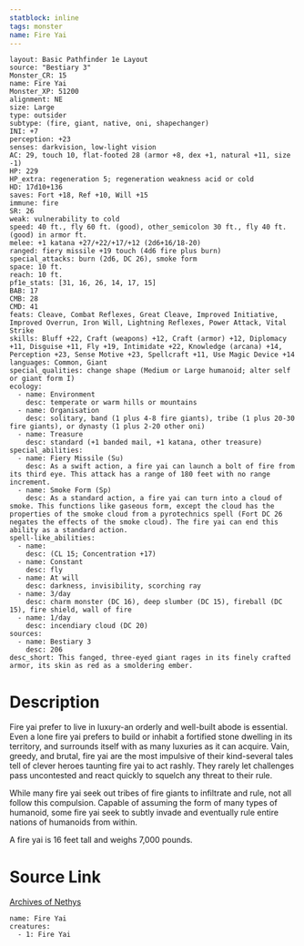 ```yaml
---
statblock: inline
tags: monster
name: Fire Yai
---
```

```statblock
layout: Basic Pathfinder 1e Layout
source: "Bestiary 3"
Monster_CR: 15
name: Fire Yai
Monster_XP: 51200
alignment: NE
size: Large
type: outsider
subtype: (fire, giant, native, oni, shapechanger)
INI: +7
perception: +23
senses: darkvision, low-light vision
AC: 29, touch 10, flat-footed 28 (armor +8, dex +1, natural +11, size -1)
HP: 229
HP_extra: regeneration 5; regeneration weakness acid or cold
HD: 17d10+136
saves: Fort +18, Ref +10, Will +15
immune: fire
SR: 26
weak: vulnerability to cold
speed: 40 ft., fly 60 ft. (good), other_semicolon 30 ft., fly 40 ft. (good) in armor ft.
melee: +1 katana +27/+22/+17/+12 (2d6+16/18-20)
ranged: fiery missile +19 touch (4d6 fire plus burn)
special_attacks: burn (2d6, DC 26), smoke form
space: 10 ft.
reach: 10 ft.
pf1e_stats: [31, 16, 26, 14, 17, 15]
BAB: 17
CMB: 28
CMD: 41
feats: Cleave, Combat Reflexes, Great Cleave, Improved Initiative, Improved Overrun, Iron Will, Lightning Reflexes, Power Attack, Vital Strike
skills: Bluff +22, Craft (weapons) +12, Craft (armor) +12, Diplomacy +11, Disguise +11, Fly +19, Intimidate +22, Knowledge (arcana) +14, Perception +23, Sense Motive +23, Spellcraft +11, Use Magic Device +14
languages: Common, Giant
special_qualities: change shape (Medium or Large humanoid; alter self or giant form I)
ecology:
  - name: Environment
    desc: temperate or warm hills or mountains
  - name: Organisation
    desc: solitary, band (1 plus 4-8 fire giants), tribe (1 plus 20-30 fire giants), or dynasty (1 plus 2-20 other oni)
  - name: Treasure
    desc: standard (+1 banded mail, +1 katana, other treasure)
special_abilities:
  - name: Fiery Missile (Su)
    desc: As a swift action, a fire yai can launch a bolt of fire from its third eye. This attack has a range of 180 feet with no range increment.
  - name: Smoke Form (Sp)
    desc: As a standard action, a fire yai can turn into a cloud of smoke. This functions like gaseous form, except the cloud has the properties of the smoke cloud from a pyrotechnics spell (Fort DC 26 negates the effects of the smoke cloud). The fire yai can end this ability as a standard action.
spell-like_abilities:
  - name:
    desc: (CL 15; Concentration +17)
  - name: Constant
    desc: fly
  - name: At will
    desc: darkness, invisibility, scorching ray
  - name: 3/day
    desc: charm monster (DC 16), deep slumber (DC 15), fireball (DC 15), fire shield, wall of fire
  - name: 1/day
    desc: incendiary cloud (DC 20)
sources:
  - name: Bestiary 3
    desc: 206
desc_short: This fanged, three-eyed giant rages in its finely crafted armor, its skin as red as a smoldering ember.
```
# Description
Fire yai prefer to live in luxury-an orderly and well-built abode is essential. Even a lone fire yai prefers to build or inhabit a fortified stone dwelling in its territory, and surrounds itself with as many luxuries as it can acquire. Vain, greedy, and brutal, fire yai are the most impulsive of their kind-several tales tell of clever heroes taunting fire yai to act rashly. They rarely let challenges pass uncontested and react quickly to squelch any threat to their rule.

While many fire yai seek out tribes of fire giants to infiltrate and rule, not all follow this compulsion. Capable of assuming the form of many types of humanoid, some fire yai seek to subtly invade and eventually rule entire nations of humanoids from within.

A fire yai is 16 feet tall and weighs 7,000 pounds.
# Source Link
[Archives of Nethys](https://aonprd.com/MonsterDisplay.aspx?ItemName=Fire%20Yai)
```encounter-table
name: Fire Yai
creatures:
  - 1: Fire Yai
```
